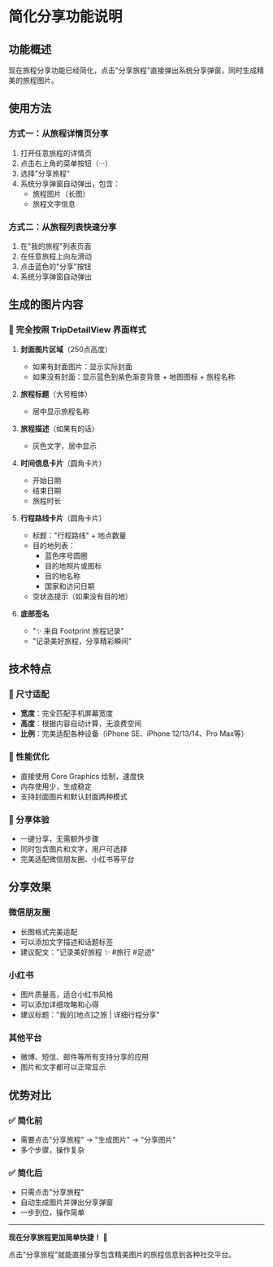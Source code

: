 # 简化分享功能说明

## 功能概述

现在旅程分享功能已经简化，点击"分享旅程"直接弹出系统分享弹窗，同时生成精美的旅程图片。

## 使用方法

### 方式一：从旅程详情页分享

1. 打开任意旅程的详情页
2. 点击右上角的菜单按钮（···）
3. 选择"分享旅程"
4. 系统分享弹窗自动弹出，包含：
   - 旅程图片（长图）
   - 旅程文字信息

### 方式二：从旅程列表快速分享

1. 在"我的旅程"列表页面
2. 在任意旅程上向左滑动
3. 点击蓝色的"分享"按钮
4. 系统分享弹窗自动弹出

## 生成的图片内容

### 🎨 完全按照 TripDetailView 界面样式

1. **封面图片区域**（250点高度）
   - 如果有封面图片：显示实际封面
   - 如果没有封面：显示蓝色到紫色渐变背景 + 地图图标 + 旅程名称

2. **旅程标题**（大号粗体）
   - 居中显示旅程名称

3. **旅程描述**（如果有的话）
   - 灰色文字，居中显示

4. **时间信息卡片**（圆角卡片）
   - 开始日期
   - 结束日期  
   - 旅程时长

5. **行程路线卡片**（圆角卡片）
   - 标题："行程路线" + 地点数量
   - 目的地列表：
     - 蓝色序号圆圈
     - 目的地照片或图标
     - 目的地名称
     - 国家和访问日期
   - 空状态提示（如果没有目的地）

6. **底部签名**
   - "✨ 来自 Footprint 旅程记录"
   - "记录美好旅程，分享精彩瞬间"

## 技术特点

### 📱 尺寸适配
- **宽度**：完全匹配手机屏幕宽度
- **高度**：根据内容自动计算，无浪费空间
- **比例**：完美适配各种设备（iPhone SE、iPhone 12/13/14、Pro Max等）

### 🚀 性能优化
- 直接使用 Core Graphics 绘制，速度快
- 内存使用少，生成稳定
- 支持封面图片和默认封面两种模式

### 🎯 分享体验
- 一键分享，无需额外步骤
- 同时包含图片和文字，用户可选择
- 完美适配微信朋友圈、小红书等平台

## 分享效果

### 微信朋友圈
- 长图格式完美适配
- 可以添加文字描述和话题标签
- 建议配文："记录美好旅程 ✨ #旅行 #足迹"

### 小红书
- 图片质量高，适合小红书风格
- 可以添加详细攻略和心得
- 建议标题："我的[地点]之旅 | 详细行程分享"

### 其他平台
- 微博、短信、邮件等所有支持分享的应用
- 图片和文字都可以正常显示

## 优势对比

### ✅ 简化前
- 需要点击"分享旅程" → "生成图片" → "分享图片"
- 多个步骤，操作复杂

### ✅ 简化后
- 只需点击"分享旅程"
- 自动生成图片并弹出分享弹窗
- 一步到位，操作简单

---

**现在分享旅程更加简单快捷！** 🎉

点击"分享旅程"就能直接分享包含精美图片的旅程信息到各种社交平台。
